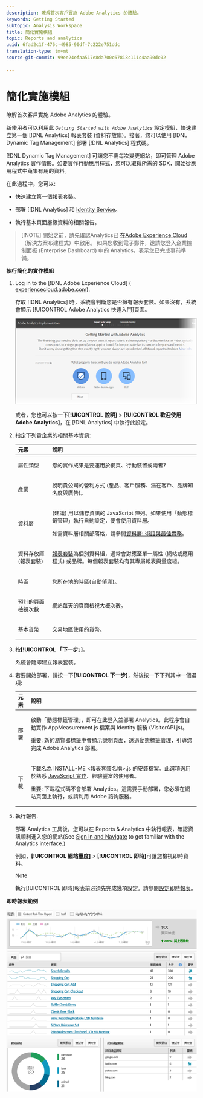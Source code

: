 ```yaml
---
description: 瞭解首次客戶實施 Adobe Analytics 的體驗。
keywords: Getting Started
subtopic: Analysis Workspace
title: 簡化實施模組
topic: Reports and analytics
uuid: 6fad2c1f-476c-4985-90df-7c222e751ddc
translation-type: tm+mt
source-git-commit: 99ee24efaa517e8da700c67818c111c4aa90dc02

---
```



# 簡化實施模組

瞭解首次客戶實施 Adobe Analytics 的體驗。

<!-- 

<p>https://activation.adobedtm.com/index.php?redirected=1 </p>

 -->

新使用者可以利用此 *`Getting Started with Adobe Analytics`* 設定模組，快速建立第一個 [!DNL Analytics] 報表套裝 (資料存放庫)。接著，您可以使用 [!DNL Dynamic Tag Management] 部署 [!DNL Analytics] 程式碼。

[!DNL Dynamic Tag Management] 可讓您不需每次變更網站，即可管理 Adobe Analytics 實作情形。如要實作行動應用程式，您可以取得所需的 SDK，開始從應用程式中蒐集有用的資料。

在此過程中，您可以:

* 快速建立第一個[報表套裝](https://marketing.adobe.com/resources/help/en_US/analytics/getting-started/report-suites.html)。
* 部署 [!DNL Analytics] 和 [Identity Service](https://marketing.adobe.com/resources/help/en_US/mcvid/)。

* 執行基本頁面層級資料的相關報告。

> [!NOTE] 開始之前，請先確認Analytics已 [在Adobe Experience Cloud](https://marketing.adobe.com/resources/help/en_US/mcloud/core_services.html) （解決方案布建程式）中啟用。 如果您收到電子郵件，邀請您登入企業控制面板 (Enterprise Dashboard) 中的 Analytics，表示您已完成事前準備。

**執行簡化的實作模組**

1. Log in to the [!DNL Adobe Experience Cloud] ( [experiencecloud.adobe.com](https://experiencecloud.adobe.com)).

   存取 [!DNL Analytics] 時，系統會判斷您是否擁有報表套裝。如果沒有，系統會顯示 [!UICONTROL Adobe Analytics 快速入門]頁面。

   ![](assets/analytics-implementation-rs-wizard.png)

   或者，您也可以按一下&#x200B;**[!UICONTROL 說明]** &gt; **[!UICONTROL 歡迎使用 Adobe Analytics]**，在 [!DNL Analytics] 中執行此設定。

1. 指定下列貴企業的相關基本資訊:

   <table id="table_1741878A1B284CB78D297D531DC703D6"> 
     <thead> 
      <tr> 
       <th colname="col1" class="entry"> 元素 </th> 
       <th colname="col2" class="entry"> 說明 </th> 
      </tr> 
     </thead>
     <tbody> 
      <tr> 
       <td colname="col1"> <p>屬性類型 </p> </td> 
       <td colname="col2"> <p>您的實作成果是要運用於網頁、行動裝置或兩者? </p> </td> 
      </tr> 
      <tr> 
       <td colname="col1"> <p>產業 </p> </td> 
       <td colname="col2"> <p>說明貴公司的營利方式 (產品、客戶服務、潛在客戶、品牌知名度與廣告)。 </p> </td> 
      </tr> 
      <tr> 
       <td colname="col1"> <p>資料層 </p> </td> 
       <td colname="col2"> <p>(建議) 用以儲存資訊的 JavaScript 陣列。如果使用「動態標籤管理」執行自動設定，便會使用資料層。 </p> <p>如需資料層相關部落格，請參閱<a href="https://blogs.adobe.com/digitalmarketing/analytics/data-layers-buzzword-best-practice/">資料層: 術語與最佳實務</a>。 </p> </td> 
      </tr> 
      <tr> 
       <td colname="col1"> <p>資料存放庫 (報表套裝) </p> </td> 
       <td colname="col2"> <p> <a href="https://marketing.adobe.com/resources/help/en_US/analytics/getting-started/report-suites.html">報表套裝</a>為個別資料組，通常會對應至單一屬性 (網站或應用程式) 或品牌。每個報表套裝均有其專屬報表與量度組。 </p> </td> 
      </tr> 
      <tr> 
       <td colname="col1"> <p>時區 </p> </td> 
       <td colname="col2"> <p>您所在地的時區(自動偵測)。 </p> </td> 
      </tr> 
      <tr> 
       <td colname="col1"> <p>預計的頁面檢視次數 </p> </td> 
       <td colname="col2"> <p>網站每天的頁面檢視大概次數。 </p> </td> 
      </tr> 
      <tr> 
       <td colname="col1"> <p>基本貨幣 </p> </td> 
       <td colname="col2"> <p>交易地區使用的貨幣。 </p> </td> 
      </tr> 
     </tbody> 
    </table>

1. 按&#x200B;**[!UICONTROL 「下一步」]**。

   系統會隨即建立報表套裝。

1. 若要開始部署，請按一下&#x200B;**[!UICONTROL 下一步]**，然後按一下下列其中一個選項:

   <table id="table_71C7F7B9677346CD8D5130519D32464B"> 
     <thead> 
      <tr> 
       <th colname="col1" class="entry"> 元素 </th> 
       <th colname="col2" class="entry"> 說明 </th> 
      </tr> 
     </thead>
     <tbody> 
      <tr> 
       <td colname="col1"> <p>部署 </p> </td> 
       <td colname="col2"> <p> 啟動<span class="keyword">「動態標籤管理」</span>，即可在此登入並部署 Analytics。此程序會自動實作 <span class="filepath"> AppMeasurement.js</span> 檔案與 Identity 服務 (<span class="filepath">VisitorAPI.js</span>)。 </p> <p> <p>重要: 新的瀏覽器標籤中會顯示說明頁面，透過動態標籤管理，引導您完成 <span class="keyword">Adobe Analytics</span> 部署。 </p> </p> </td> 
      </tr> 
      <tr> 
       <td colname="col1"> <p>下載 </p> </td> 
       <td colname="col2"> <p> 下載名為 <span class="filepath">INSTALL-ME &lt;報表套裝名稱&gt;.js</span> 的安裝檔案。此選項適用於熟悉 <a href="https://marketing.adobe.com/resources/help/en_US/sc/implement/js_implementation.html">JavaScript 實作</a>、經驗豐富的使用者。 </p> <p> <p>重要: 下載程式碼不會部署 <span class="keyword">Analytics</span>。這需要手動部署，您必須在網站頁面上執行，或請利用 Adobe 諮詢服務。 </p> </p> </td> 
      </tr> 
     </tbody> 
    </table>

1. 執行報告.

   部署 Analytics 工具後，您可以在 Reports &amp; Analytics 中執行報表，確認資訊順利進入您的網站(See [Sign in and Navigate](https://marketing.adobe.com/resources/help/en_US/analytics/getting-started/analytics-navigation.html) to get familiar with the Analytics interface.)

   例如，**[!UICONTROL 網站量度]** &gt; **[!UICONTROL 即時]**&#x200B;可讓您檢視即時資料。

   >[!NOTE]
   >
   >執行[!UICONTROL 即時]報表前必須先完成幾項設定。請參閱[設定即時報表](https://marketing.adobe.com/resources/help/en_US/reference/t_realtime_admin.html)。

**即時報表範例**

![](assets/real-time-report.png)
